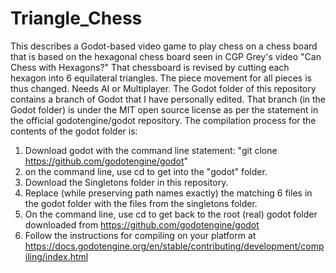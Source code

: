 # Triangle_Chess
This describes a Godot-based video game to play chess on a chess board that is based on the hexagonal chess board seen in CGP Grey's video "Can Chess with Hexagons?" That chessboard is revised by cutting each hexagon into 6 equilateral triangles. The piece movement for all pieces is thus changed. Needs AI or Multiplayer.
The Godot folder of this repository contains a branch of Godot that I have personally edited. 
That branch (in the Godot folder) is under the MIT open source license as per the statement in the official godotengine/godot repository.
The compilation process for the contents of the godot folder is:
1. Download godot with the command line statement: "git clone https://github.com/godotengine/godot"
2. on the command line, use cd to get into the "godot" folder.
3. Download the Singletons folder in this repository.
4. Replace (while preserving path names exactly) the matching 6 files in the godot folder with the files from the singletons folder.
5. On the command line, use cd to get back to the root (real) godot folder downloaded from https://github.com/godotengine/godot
6. Follow the instructions for compiling on your platform at https://docs.godotengine.org/en/stable/contributing/development/compiling/index.html
